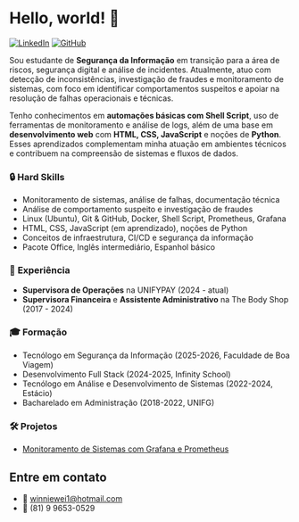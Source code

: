 # Hello, world! 👋

[![LinkedIn](https://img.shields.io/badge/LinkedIn-blue?style=flat&logo=linkedin&logoColor=white)](https://www.linkedin.com/in/winnie-wei045)
[![GitHub](https://img.shields.io/badge/GitHub-181717?style=flat&logo=github&logoColor=white)](https://github.com/NineWei)

Sou estudante de **Segurança da Informação** em transição para a área de riscos, segurança digital e análise de incidentes. Atualmente, atuo com detecção de inconsistências, investigação de fraudes e monitoramento de sistemas, com foco em identificar comportamentos suspeitos e apoiar na resolução de falhas operacionais e técnicas.

Tenho conhecimentos em **automações básicas com Shell Script**, uso de ferramentas de monitoramento e análise de logs, além de uma base em **desenvolvimento web** com **HTML, CSS, JavaScript** e noções de **Python**. Esses aprendizados complementam minha atuação em ambientes técnicos e contribuem na compreensão de sistemas e fluxos de dados.

### 🔒 **Hard Skills**
- Monitoramento de sistemas, análise de falhas, documentação técnica
- Análise de comportamento suspeito e investigação de fraudes
- Linux (Ubuntu), Git & GitHub, Docker, Shell Script, Prometheus, Grafana
- HTML, CSS, JavaScript (em aprendizado), noções de Python 
- Conceitos de infraestrutura, CI/CD e segurança da informação
- Pacote Office, Inglês intermediário, Espanhol básico

### 💼 **Experiência**
- **Supervisora de Operações** na UNIFYPAY (2024 - atual)
- **Supervisora Financeira** e **Assistente Administrativo** na The Body Shop (2017 - 2024)

### 🎓 **Formação**
- Tecnólogo em Segurança da Informação (2025-2026, Faculdade de Boa Viagem)
- Desenvolvimento Full Stack (2024-2025, Infinity School)
- Tecnólogo em Análise e Desenvolvimento de Sistemas (2022-2024, Estácio)
- Bacharelado em Administração (2018-2022, UNIFG)

### 🛠️ **Projetos**
- [Monitoramento de Sistemas com Grafana e Prometheus](https://github.com/NineWei/linux_lab_incidents)

## Entre em contato
- 📧 winniewei1@hotmail.com
- 📱 (81) 9 9653-0529
